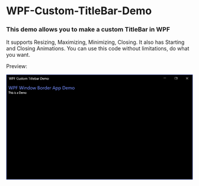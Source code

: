 # WPF-Custom-TitleBar-Demo

### This demo allows you to make a custom TitleBar in WPF
It supports Resizing, Maximizing, Minimizing, Closing.
It also has Starting and Closing Animations.
You can use this code without limitations, do what you want.

Preview:

![Preview](/images/preview.png)
